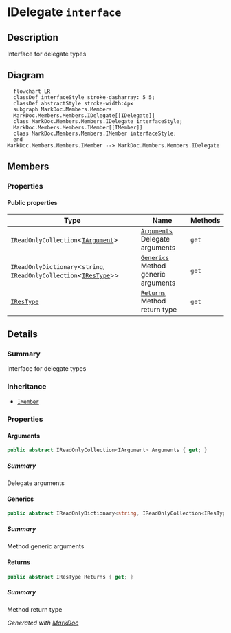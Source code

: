 # IDelegate `interface`

## Description
Interface for delegate types

## Diagram
```mermaid
  flowchart LR
  classDef interfaceStyle stroke-dasharray: 5 5;
  classDef abstractStyle stroke-width:4px
  subgraph MarkDoc.Members.Members
  MarkDoc.Members.Members.IDelegate[[IDelegate]]
  class MarkDoc.Members.Members.IDelegate interfaceStyle;
  MarkDoc.Members.Members.IMember[[IMember]]
  class MarkDoc.Members.Members.IMember interfaceStyle;
  end
MarkDoc.Members.Members.IMember --> MarkDoc.Members.Members.IDelegate
```

## Members
### Properties
#### Public  properties
| Type | Name | Methods |
| --- | --- | --- |
| `IReadOnlyCollection`&lt;[`IArgument`](./IArgument.md)&gt; | [`Arguments`](#arguments)<br>Delegate arguments | `get` |
| `IReadOnlyDictionary`&lt;`string`, `IReadOnlyCollection`&lt;[`IResType`](../resolvedtypes/IResType.md)&gt;&gt; | [`Generics`](#generics)<br>Method generic arguments | `get` |
| [`IResType`](../resolvedtypes/IResType.md) | [`Returns`](#returns)<br>Method return type | `get` |

## Details
### Summary
Interface for delegate types

### Inheritance
 - [
`IMember`
](./IMember.md)

### Properties
#### Arguments
```csharp
public abstract IReadOnlyCollection<IArgument> Arguments { get; }
```
##### Summary
Delegate arguments

#### Generics
```csharp
public abstract IReadOnlyDictionary<string, IReadOnlyCollection<IResType>> Generics { get; }
```
##### Summary
Method generic arguments

#### Returns
```csharp
public abstract IResType Returns { get; }
```
##### Summary
Method return type

*Generated with* [*MarkDoc*](https://github.com/hailstorm75/MarkDoc.Core)
